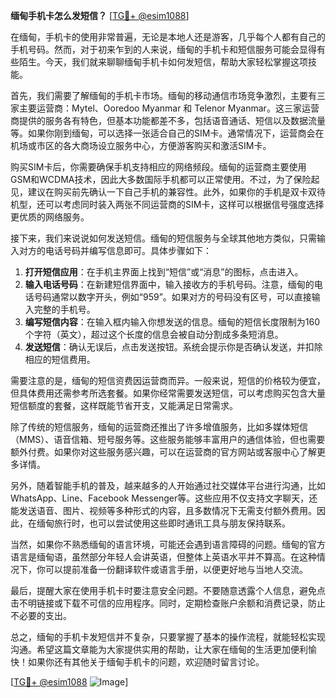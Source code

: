 **缅甸手机卡怎么发短信？** [[TG💪+ @esim1088](https://t.me/s/esim1088)]

在缅甸，手机卡的使用非常普遍，无论是本地人还是游客，几乎每个人都有自己的手机号码。然而，对于初来乍到的人来说，缅甸的手机卡和短信服务可能会显得有些陌生。今天，我们就来聊聊缅甸手机卡如何发短信，帮助大家轻松掌握这项技能。

首先，我们需要了解缅甸的手机卡市场。缅甸的移动通信市场竞争激烈，主要有三家主要运营商：Mytel、Ooredoo Myanmar 和 Telenor Myanmar。这三家运营商提供的服务各有特色，但基本功能都差不多，包括语音通话、短信以及数据流量等。如果你刚到缅甸，可以选择一张适合自己的SIM卡。通常情况下，运营商会在机场或市区的各大商场设立服务中心，方便游客购买和激活SIM卡。

购买SIM卡后，你需要确保手机支持相应的网络频段。缅甸的运营商主要使用GSM和WCDMA技术，因此大多数国际手机都可以正常使用。不过，为了保险起见，建议在购买前先确认一下自己手机的兼容性。此外，如果你的手机是双卡双待机型，还可以考虑同时装入两张不同运营商的SIM卡，这样可以根据信号强度选择更优质的网络服务。

接下来，我们来说说如何发送短信。缅甸的短信服务与全球其他地方类似，只需输入对方的电话号码并编写信息即可。具体步骤如下：

1. **打开短信应用**：在手机主界面上找到“短信”或“消息”的图标，点击进入。
2. **输入电话号码**：在新建短信界面中，输入接收方的手机号码。注意，缅甸的电话号码通常以数字开头，例如“959”。如果对方的号码没有区号，可以直接输入完整的手机号。
3. **编写短信内容**：在输入框内输入你想发送的信息。缅甸的短信长度限制为160个字符（英文），超过这个长度的信息会被自动分割成多条短消息。
4. **发送短信**：确认无误后，点击发送按钮。系统会提示你是否确认发送，并扣除相应的短信费用。

需要注意的是，缅甸的短信资费因运营商而异。一般来说，短信的价格较为便宜，但具体费用还需参考所选套餐。如果你经常需要发送短信，可以考虑购买包含大量短信额度的套餐，这样既能节省开支，又能满足日常需求。

除了传统的短信服务，缅甸的运营商还推出了许多增值服务，比如多媒体短信（MMS）、语音信箱、短号服务等。这些服务能够丰富用户的通信体验，但也需要额外付费。如果你对这些服务感兴趣，可以在运营商的官方网站或客服中心了解更多详情。

另外，随着智能手机的普及，越来越多的人开始通过社交媒体平台进行沟通，比如WhatsApp、Line、Facebook Messenger等。这些应用不仅支持文字聊天，还能发送语音、图片、视频等多种形式的内容，且多数情况下无需支付额外费用。因此，在缅甸旅行时，也可以尝试使用这些即时通讯工具与朋友保持联系。

当然，如果你不熟悉缅甸的语言环境，可能还会遇到语言障碍的问题。缅甸的官方语言是缅甸语，虽然部分年轻人会讲英语，但整体上英语水平并不算高。在这种情况下，你可以提前准备一份翻译软件或语言手册，以便更好地与当地人交流。

最后，提醒大家在使用手机卡时要注意安全问题。不要随意透露个人信息，避免点击不明链接或下载不可信的应用程序。同时，定期检查账户余额和消费记录，防止不必要的支出。

总之，缅甸的手机卡发短信并不复杂，只要掌握了基本的操作流程，就能轻松实现沟通。希望这篇文章能为大家提供实用的帮助，让大家在缅甸的生活更加便利愉快！如果你还有其他关于缅甸手机卡的问题，欢迎随时留言讨论。

[[TG💪+ @esim1088](https://t.me/s/esim1088) ![Image](https://i.postimg.cc/4NQfJmqS/Snipaste-2025-05-13-00-14-12.png)]